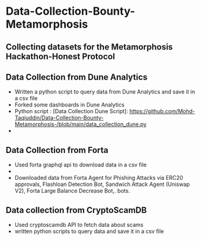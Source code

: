 # Data-Collection-Bounty-Metamorphosis

## Collecting datasets for the Metamorphosis Hackathon-Honest Protocol

## Data Collection from Dune Analytics

- Written a python script to query data from Dune Analytics and save it in a csv file
- Forked some dashboards in Dune Analytics
- Python script : [Data Collection Dune Script]: https://github.com/Mohd-Taqiuddin/Data-Collection-Bounty-Metamorphosis-/blob/main/data_collection_dune.py
- [Dune Analytics Dashboard]: https://dune.com/taqi


## Data Collection from Forta

- Used forta graphql api to download data in a csv file
- [Forta graphql api sandbox]: https://studio.apollographql.com/sandbox/explorer
- Downloaded data from Forta Agent for Phishing Attacks via ERC20 approvals, Flashloan Detection Bot, Sandwich Attack Agent (Uniswap V2), Forta Large Balance Decrease Bot,. bots.


## Data collection from CryptoScamDB

- Used cryptoscamdb API to fetch data about scams
- written python scripts to query data and save it in a csv file
